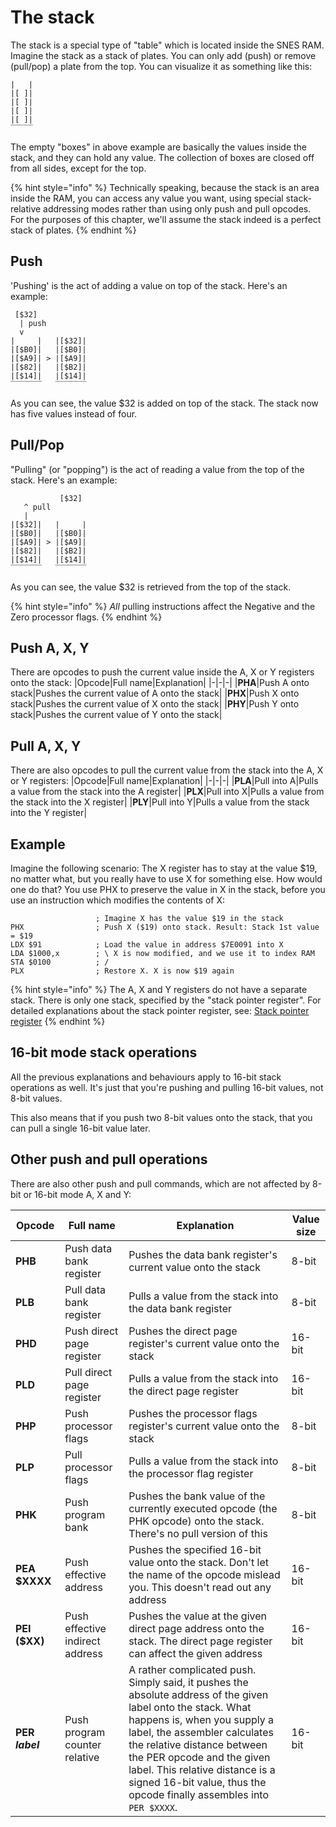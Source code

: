 # The stack
The stack is a special type of "table" which is located inside the SNES RAM. Imagine the stack as a stack of plates. You can only add (push) or remove (pull/pop) a plate from the top. You can visualize it as something like this:

```
|   |
|[ ]|
|[ ]|
|[ ]|
|[ ]|
‾‾‾‾‾
```
The empty "boxes" in above example are basically the values inside the stack, and they can hold any value. The collection of boxes are closed off from all sides, except for the top.

{% hint style="info" %}
Technically speaking, because the stack is an area inside the RAM, you can access any value you want, using special stack-relative addressing modes rather than using only push and pull opcodes. For the purposes of this chapter, we'll assume the stack indeed is a perfect stack of plates. 
{% endhint %}


## Push
'Pushing' is the act of adding a value on top of the stack. Here's an example:

```
 [$32]
  | push
  v
|     |   |[$32]|
|[$B0]|   |[$B0]|
|[$A9]| > |[$A9]|
|[$82]|   |[$B2]|
|[$14]|   |[$14]|
‾‾‾‾‾‾‾   ‾‾‾‾‾‾‾
```
As you can see, the value $32 is added on top of the stack. The stack now has five values instead of four.

## Pull/Pop
"Pulling" (or "popping") is the act of reading a value from the top of the stack. Here's an example:

```
           [$32]
   ^ pull
   |
|[$32]|   |     |
|[$B0]|   |[$B0]|
|[$A9]| > |[$A9]|
|[$82]|   |[$B2]|
|[$14]|   |[$14]|
‾‾‾‾‾‾‾   ‾‾‾‾‾‾‾
```
As you can see, the value $32 is retrieved from the top of the stack.

{% hint style="info" %}
*All* pulling instructions affect the Negative and the Zero processor flags.
{% endhint %}

## Push A, X, Y
There are opcodes to push the current value inside the A, X or Y registers onto the stack:
|Opcode|Full name|Explanation|
|-|-|-|
|**PHA**|Push A onto stack|Pushes the current value of A onto the stack|
|**PHX**|Push X onto stack|Pushes the current value of X onto the stack|
|**PHY**|Push Y onto stack|Pushes the current value of Y onto the stack|

## Pull A, X, Y
There are also opcodes to pull the current value from the stack into the A, X or Y registers:
|Opcode|Full name|Explanation|
|-|-|-|
|**PLA**|Pull into A|Pulls a value from the stack into the A register|
|**PLX**|Pull into X|Pulls a value from the stack into the X register|
|**PLY**|Pull into Y|Pulls a value from the stack into the Y register|

## Example
Imagine the following scenario: The X register has to stay at the value $19, no matter what, but you really have to use X for something else. How would one do that? You use PHX to preserve the value in X in the stack, before you use an instruction which modifies the contents of X:
```
                   ; Imagine X has the value $19 in the stack
PHX                ; Push X ($19) onto stack. Result: Stack 1st value = $19
LDX $91            ; Load the value in address $7E0091 into X
LDA $1000,x        ; \ X is now modified, and we use it to index RAM
STA $0100          ; /
PLX                ; Restore X. X is now $19 again
```

{% hint style="info" %}
The A, X and Y registers do not have a separate stack. There is only one stack, specified by the "stack pointer register". For detailed explanations about the stack pointer register, see: [Stack pointer register](../processor/stackpointer.md)
{% endhint %}

## 16-bit mode stack operations
All the previous explanations and behaviours apply to 16-bit stack operations as well. It's just that you're pushing and pulling 16-bit values, not 8-bit values.

This also means that if you push two 8-bit values onto the stack, that you can pull a single 16-bit value later.

## Other push and pull operations
There are also other push and pull commands, which are not affected by 8-bit or 16-bit mode A, X and Y:

|Opcode|Full name|Explanation|Value size|
|-|-|-|-|
|**PHB**|Push data bank register|Pushes the data bank register's current value onto the stack|8-bit|
|**PLB**|Pull data bank register|Pulls a value from the stack into the data bank register|8-bit|
|**PHD**|Push direct page register|Pushes the direct page register's current value onto the stack|16-bit|
|**PLD**|Pull direct page register|Pulls a value from the stack into the direct page register|16-bit|
|**PHP**|Push processor flags|Pushes the processor flags register's current value onto the stack|8-bit|
|**PLP**|Pull processor flags|Pulls a value from the stack into the processor flag register|8-bit|
|**PHK**|Push program bank|Pushes the bank value of the currently executed opcode (the PHK opcode) onto the stack. There's no pull version of this|8-bit|
|**PEA $XXXX**|Push effective address|Pushes the specified 16-bit value onto the stack. Don't let the name of the opcode mislead you. This doesn't read out any address|16-bit|
|**PEI ($XX)**|Push effective indirect address|Pushes the value at the given direct page address onto the stack. The direct page register can affect the given address|16-bit|
|**PER *label***|Push program counter relative|A rather complicated push. Simply said, it pushes the absolute address of the given label onto the stack. What happens is, when you supply a label, the assembler calculates the relative distance between the PER opcode and the given label. This relative distance is a signed 16-bit value, thus the opcode finally assembles into `PER $XXXX`.|16-bit|